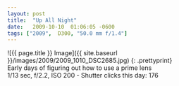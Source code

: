```yaml
---
layout: post
title:  "Up All Night"
date:   2009-10-10  01:06:05 -0600
tags: ["2009",  D300, "50.0 mm f/1.4"]
---
```

![{{ page.title }} Image]({{ site.baseurl }}/images/2009/2009_1010_DSC2685.jpg)
{: .prettyprint}  
Early days of figuring out how to use a prime lens  
1/13 sec, f/2.2, ISO 200 - Shutter clicks this day: 176